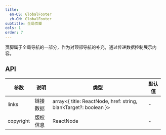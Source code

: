 ```yaml
---
title:
  en-US: GlobalFooter
  zh-CN: GlobalFooter
subtitle: 全局页脚
cols: 1
order: 7
---
```


页脚属于全局导航的一部分，作为对顶部导航的补充，通过传递数据控制展示内容。

## API

| 参数 | 说明 | 类型 | 默认值 |
| --- | --- | --- | --- |
| links | 链接数据 | array<{ title: ReactNode, href: string, blankTarget?: boolean }> | - |
| copyright | 版权信息 | ReactNode | - |
